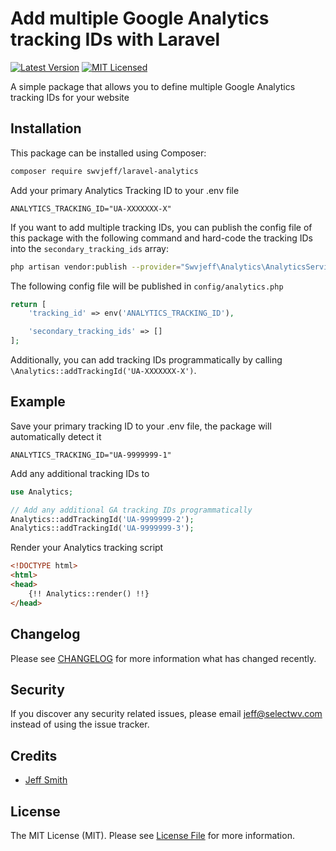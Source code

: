 # Add multiple Google Analytics tracking IDs with Laravel 

[![Latest Version](https://img.shields.io/github/release/swvjeff/laravel-analytics.svg?style=flat-square)](https://github.com/swvjeff/laravel-analytics/releases)
[![MIT Licensed](https://img.shields.io/badge/license-MIT-brightgreen.svg?style=flat-square)](LICENSE.md)

A simple package that allows you to define multiple Google Analytics tracking IDs for your website

## Installation

This package can be installed using Composer:

``` bash
composer require swvjeff/laravel-analytics
```

Add your primary Analytics Tracking ID to your .env file

```
ANALYTICS_TRACKING_ID="UA-XXXXXXX-X"
```

If you want to add multiple tracking IDs, you can publish the config file of this package with the following command and hard-code the tracking IDs into the `secondary_tracking_ids` array:

``` bash
php artisan vendor:publish --provider="Swvjeff\Analytics\AnalyticsServiceProvider"
```

The following config file will be published in `config/analytics.php`

```php
return [
    'tracking_id' => env('ANALYTICS_TRACKING_ID'),

    'secondary_tracking_ids' => []
];
```

Additionally, you can add tracking IDs programmatically by calling `\Analytics::addTrackingId('UA-XXXXXXX-X')`.

## Example

Save your primary tracking ID to your .env file, the package will automatically detect it
```
ANALYTICS_TRACKING_ID="UA-9999999-1"
```

Add any additional tracking IDs to 
```php
use Analytics;

// Add any additional GA tracking IDs programmatically
Analytics::addTrackingId('UA-9999999-2');
Analytics::addTrackingId('UA-9999999-3');
```

Render your Analytics tracking script
```html
<!DOCTYPE html>
<html>
<head>
    {!! Analytics::render() !!}
</head>
```

## Changelog

Please see [CHANGELOG](CHANGELOG.md) for more information what has changed recently.

## Security

If you discover any security related issues, please email jeff@selectwv.com instead of using the issue tracker.

## Credits

- [Jeff Smith](https://github.com/swvjeff)

## License

The MIT License (MIT). Please see [License File](LICENSE.md) for more information.
